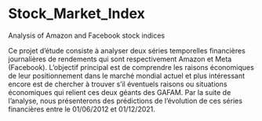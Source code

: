 # Stock_Market_Index
Analysis of Amazon and Facebook stock indices 

Ce projet d’étude consiste à analyser deux séries temporelles financières journalières de rendements
qui sont respectivement Amazon et Meta (Facebook). L’objectif principal est de comprendre les
raisons économiques de leur positionnement dans le marché mondial actuel et plus intéressant
encore est de chercher à trouver s’il éventuels raisons ou situations économiques qui relient ces
deux géants des GAFAM.
Par la suite de l’analyse, nous présenterons des prédictions de l’évolution de ces séries financières
entre le 01/06/2012 et 01/12/2021.
